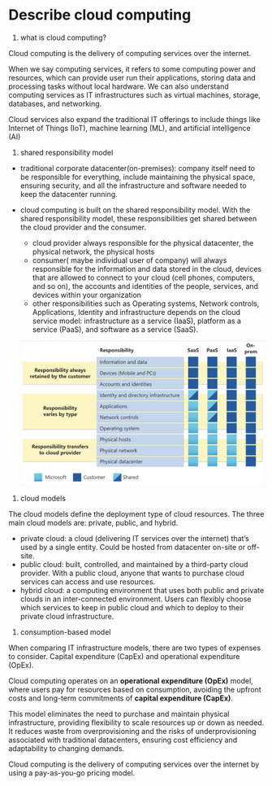 # Describe cloud computing

1. what is cloud computing?

Cloud computing is the delivery of computing services over the internet.

When we say computing services, it refers to some computing power and resources, which can provide user run their applications, storing data and processing tasks without local hardware. We can also understand computing services as IT infrastructures such as virtual machines, storage, databases, and networking.

Cloud services also expand the traditional IT offerings to include things like Internet of Things (IoT), machine learning (ML), and artificial intelligence (AI)

1. shared responsibility model
- traditional corporate datacenter(on-premises): company itself need to be responsible for everything, include maintaining the physical space, ensuring security, and all the infrastructure and software needed to keep the datacenter running.
- cloud computing is built on the shared responsibility model. With the shared responsibility model, these responsibilities get shared between the cloud provider and the consumer.
    - cloud provider always responsible for the physical datacenter, the physical network, the physical hosts
    - consumer( maybe individual user of company) will always responsible for the information and data stored in the cloud, devices that are allowed to connect to your cloud (cell phones, computers, and so on), the accounts and identities of the people, services, and devices within your organization
    - other responsibilities such as Operating systems, Network controls, Applications, Identity and infrastructure depends on the cloud service model: infrastructure as a service (IaaS), platform as a service (PaaS), and software as a service (SaaS).
    
    ![image.png](image.png)
    
1. cloud models

The cloud models define the deployment type of cloud resources. The three main cloud models are: private, public, and hybrid.

- private cloud: a cloud (delivering IT services over the internet) that’s used by a single entity. Could be hosted from datacenter on-site or off-site.
- public cloud: built, controlled, and maintained by a third-party cloud provider. With a public cloud, anyone that wants to purchase cloud services can access and use resources.
- hybrid cloud:  a computing environment that uses both public and private clouds in an inter-connected environment. Users can flexibly choose which services to keep in public cloud and which to deploy to their private cloud infrastructure.
1. consumption-based model

When comparing IT infrastructure models, there are two types of expenses to consider. Capital expenditure (CapEx) and operational expenditure (OpEx).

Cloud computing operates on an **operational expenditure (OpEx)** model, where users pay for resources based on consumption, avoiding the upfront costs and long-term commitments of **capital expenditure (CapEx)**. 

This model eliminates the need to purchase and maintain physical infrastructure, providing flexibility to scale resources up or down as needed. It reduces waste from overprovisioning and the risks of underprovisioning associated with traditional datacenters, ensuring cost efficiency and adaptability to changing demands.

Cloud computing is the delivery of computing services over the internet by using a pay-as-you-go pricing model.